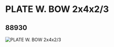# PLATE W. BOW 2x4x2/3
## 88930
![PLATE W. BOW 2x4x2/3](https://lc-www-live-s.legocdn.com/media/bricks/5/2/4583297.jpg)